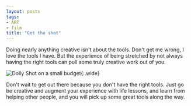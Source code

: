 ```yaml
---
layout: posts
tags:
- ART
- film
title: "Get the shot"
---
```

Doing nearly anything creative isn't about the tools. Don't get me wrong, I love the tools I have. But the experience of being stretched by not always having the right tools can pull some truly creative work out of you.

![Dolly Shot on a small budget](/assets/images/dolly-shot.gif){:.wide}

Don't wait to get out there because you don't have the right tools. Just go be creative and augment your experience with life lessons, and learn from helping other people, and you will pick up some great tools along the way.